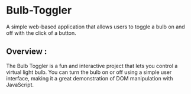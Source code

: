 # Bulb-Toggler
A simple web-based application that allows users to toggle a bulb on and off with the click of a button.

## Overview :
The Bulb Toggler is a fun and interactive project that lets you control a virtual light bulb. You can turn the bulb on or off using a simple user interface, making it a great demonstration of DOM manipulation with JavaScript.

